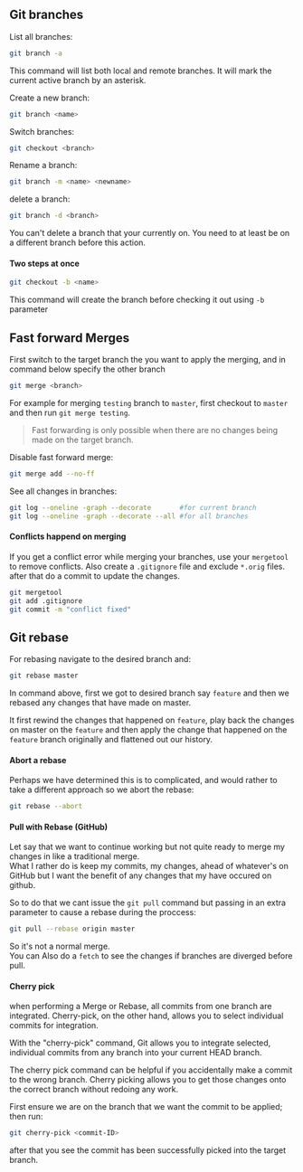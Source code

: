 ## Git branches

List all branches:

```bash
git branch -a
```

This command will list both local and remote branches. It will
mark the current active branch by an asterisk.

Create a new branch:

```bash
git branch <name>
```

Switch branches:

```bash
git checkout <branch>
```

Rename a branch:

```bash
git branch -m <name> <newname>
```

delete a branch:

```bash
git branch -d <branch>
```

You can't delete a branch that your currently on. You need to
at least be on a different branch before this action.

#### Two steps at once

```bash
git checkout -b <name>
```

This command will create the branch before checking it out using `-b` parameter

## Fast forward Merges

First switch to the target branch the you want to apply the merging,
and in command below specify the other branch

```bash
git merge <branch>
```

For example for merging `testing` branch to `master`, first checkout to
`master` and then run `git merge testing`.

> Fast forwarding is only possible when there are no changes being made
> on the target branch.

Disable fast forward merge:

```bash
git merge add --no-ff
```

See all changes in branches:

```bash
git log --oneline -graph --decorate       #for current branch
git log --oneline -graph --decorate --all #for all branches
```

#### Conflicts happend on merging

If you get a conflict error while merging your branches, use your `mergetool`
to remove conflicts. Also create a `.gitignore` file and exclude `*.orig`
files. after that do a commit to update the changes.

```bash
git mergetool
git add .gitignore
git commit -m "conflict fixed"
```

## Git rebase

For rebasing navigate to the desired branch and:

```bash
git rebase master
```

In command above, first we got to desired branch say `feature` and then
we rebased any changes that have made on master.

It first rewind the changes that happened on `feature`, play back the
changes on master on the `feature` and then apply the change that happened
on the `feature` branch originally and flattened out our history.

#### Abort a rebase

Perhaps we have determined this is to complicated, and would rather to
take a different approach so we abort the rebase:

```bash
git rebase --abort
```

#### Pull with Rebase (GitHub)

Let say that we want to continue working but not quite ready to merge
my changes in like a traditional merge.  
What I rather do is keep my commits, my changes, ahead of whatever's
on GitHub but I want the benefit of any changes that my have occured on
github.

So to do that we cant issue the `git pull` command but passing in an extra
parameter to cause a rebase during the proccess:

```bash
git pull --rebase origin master
```

So it's not a normal merge.  
You can Also do a `fetch` to see the changes if branches are diverged
before pull.

#### Cherry pick

when performing a Merge or Rebase, all commits from one branch are
integrated. Cherry-pick, on the other hand, allows you to select
individual commits for integration.

With the "cherry-pick" command, Git allows you to integrate selected,
individual commits from any branch into your current HEAD branch.

The cherry pick command can be helpful if you accidentally make a
commit to the wrong branch. Cherry picking allows you to get those
changes onto the correct branch without redoing any work.

First ensure we are on the branch that we want the commit to be
applied; then run:

```bash
git cherry-pick <commit-ID>
```

after that you see the commit has been successfully picked into the
target branch.
